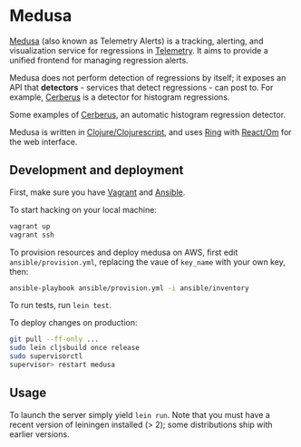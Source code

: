 Medusa
======

[Medusa](https://alerts.telemetry.mozilla.org/index.html) (also known as Telemetry Alerts) is a tracking, alerting, and visualization service for regressions in [Telemetry](https://telemetry.mozilla.org/). It aims to provide a unified frontend for managing regression alerts.

Medusa does not perform detection of regressions by itself; it exposes an API that **detectors** - services that detect regressions - can post to. For example, [Cerberus](https://github.com/mozilla/cerberus#readme) is a detector for histogram regressions.

Some examples of [Cerberus](https://github.com/mozilla/cerberus#readme), an automatic histogram regression detector.

Medusa is written in [Clojure/Clojurescript](http://clojure.org/), and uses [Ring](https://github.com/ring-clojure/ring#readme) with [React/Om](https://github.com/omcljs/om#readme) for the web interface.

## Development and deployment

First, make sure you have [Vagrant](https://www.vagrantup.com/) and [Ansible](https://www.ansible.com/home).

To start hacking on your local machine:
```bash
vagrant up
vagrant ssh
```

To provision resources and deploy medusa on AWS, first edit `ansible/provision.yml`, replacing the vaue of `key_name` with your own key, then:
```bash
ansible-playbook ansible/provision.yml -i ansible/inventory
```

To run tests, run `lein test`.

To deploy changes on production:
```bash
git pull --ff-only ...
sudo lein cljsbuild once release
sudo supervisorctl
supervisor> restart medusa
```

## Usage

To launch the server simply yield `lein run`. Note that you must have a recent version of leiningen installed (> 2); some distributions ship with earlier versions.
